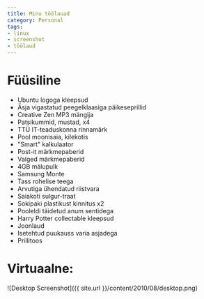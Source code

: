 ```yaml
---
title: Minu töölauad
category: Personal
tags:
- linux
- screenshot
- töölaud
---
```

# Füüsiline

* Ubuntu logoga kleepsud
* &Auml;sja vigastatud peegelklaasiga p&auml;ikeseprillid
* Creative Zen MP3 m&auml;ngija
* Patsikummid, mustad, x4
* TT&Uuml; IT-teaduskonna rinnam&auml;rk
* Pool moonisaia, kilekotis
* &quot;Smart&quot; kalkulaator
* Post-it m&auml;rkmepaberid
* Valged m&auml;rkmepaberid
* 4GB m&auml;lupulk
* Samsung Monte
* Tass rohelise teega
* Arvutiga &uuml;hendatud riistvara
* Saiakoti sulgur-traat
* Sokipaki plastikust kinnitus x2
* Pooleldi t&auml;idetud anum sentidega
* Harry Potter collectable kleepsud
* Joonlaud
* Isetehtud puukauss varia asjadega
* Prillitoos

# Virtuaalne:

![Desktop Screenshot]({{ site.url }}/content/2010/08/desktop.png)
